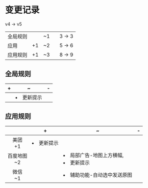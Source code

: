 # 变更记录

v4 -> v5

||||||
|-|:-:|:-:|:-:|:-:|
|全局规则||~1||3 -> 3|
|应用|+1|~2||5 -> 6|
|应用规则|+1|~3||8 -> 9|

## 全局规则

|+|~|-|
|-|-|-|
||<li>更新提示||

## 应用规则

||+|~|-|
|:-:|-|-|-|
|美团<br>+1|<li>更新提示|||
|百度地图<br>~2||<li>局部广告-地图上方横幅,<li>更新提示||
|微信<br>~1||<li>辅助功能-自动选中发送原图||
